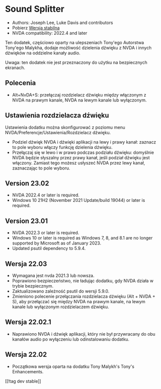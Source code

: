 # Sound Splitter #

* Authors: Joseph Lee, Luke Davis and contributors
* Pobierz [Wersja stabilna][1]
* NVDA compatibility: 2022.4 and later

Ten dodatek, częściowo oparty na ulepszeniach Tony'ego Autorstwa Tony'ego
Malykha, dodaje możliwość dzielenia dźwięku z NVDA i innych dźwięków na
oddzielne kanały audio.

Uwaga: ten dodatek nie jest przeznaczony do użytku na bezpiecznych ekranach.

## Polecenia

* Alt+NvDA+S: przełączaj rozdzielacz dźwięku między włączonym z NVDA na
  prawym kanale, NVDA na lewym kanale lub wyłączonym.

## Ustawienia rozdzielacza dźwięku

Ustawienia dodatku można skonfigurować z poziomu menu
NVDA/Preferencje/Ustawienia/Rozdzielacz dźwięku.

* Podziel dźwięk NVDA i dźwięki aplikacji na lewy i prawy kanał: zaznacz to
  pole wyboru włączy funkcję dzielenia dźwięku.
* Przełączaj się w lewo i w prawo podczas podziału dźwięku: domyślnie NVDA
  będzie słyszalny przez prawy kanał, jeśli podział dźwięku jest
  włączony. Zamiast tego możesz usłyszeć NVDA przez lewy kanał, zaznaczając
  to pole wyboru.

## Version 23.02

* NVDA 2022.4 or later is required.
* Windows 10 21H2 (November 2021 Update/build 19044) or later is required.

## Version 23.01

* NVDA 2022.3 or later is required.
* Windows 10 or later is required as Windows 7, 8, and 8.1 are no longer
  supported by Microsoft as of January 2023.
* Updated psutil dependency to 5.9.4.

## Wersja 22.03

* Wymagana jest nvda 2021.3 lub nowsza.
* Poprawiono bezpieczeństwo, nie ładując dodatku, gdy NVDA działa w trybie
  bezpiecznym.
* Zaktualizowano zależność psutil do wersji 5.9.0.
* Zmieniono polecenie przełączania rozdzielacza dźwięku (Alt + NVDA + S),
  aby przełączać się między NVDA na prawym kanale, na lewym kanale lub
  wyłączonym rozdzielaczem dźwięku.

## Wersja 22.02.1

* Naprawiono NVDA i dźwięk aplikacji, który nie był przywracany do obu
  kanałów audio po wyłączeniu lub odinstalowaniu dodatku.

## Wersja 22.02

* Początkowa wersja oparta na dodatku Tony Malykh's Tony's Enhancements.

[[!tag dev stable]]

[1]: https://www.nvaccess.org/addonStore/legacy?file=soundSplitter
